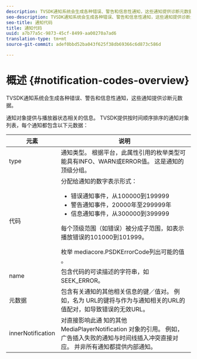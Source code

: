 ```yaml
---
description: TVSDK通知系统会生成各种错误、警告和信息性通知，这些通知提供诊断元数据。
seo-description: TVSDK通知系统会生成各种错误、警告和信息性通知，这些通知提供诊断元数据。
seo-title: 通知代码
title: 通知代码
uuid: a7b77a5c-9873-45cf-8499-aa00270a7ad6
translation-type: tm+mt
source-git-commit: adef0bbd52ba043f625f38db69366c6d873c586d

---
```



# 概述 {#notification-codes-overview}

TVSDK通知系统会生成各种错误、警告和信息性通知，这些通知提供诊断元数据。

通知对象提供与播放器状态相关的信息。 TVSDK提供按时间顺序排序的通知对象列表，每个通知都包含以下元数据：

<table frame="all" colsep="1" rowsep="1" id="table_DBA8CACF02DB4AF2B053E560850B49CE"> 
 <thead> 
  <tr rowsep="1"> 
   <th colname="1" class="entry"> 元素 </th> 
   <th colname="2" class="entry"> 说明 </th> 
  </tr> 
 </thead>
 <tbody> 
  <tr rowsep="1"> 
   <td colname="1"> type </td> 
   <td colname="2"> 通知类型。 根据平台，此属性引用的枚举类型可能具有INFO、WARN或ERROR值。 这是通知的顶级分组。 </td> 
  </tr> 
  <tr rowsep="1"> 
   <td colname="1"> 代码 </td> 
   <td colname="2">分配给通知的数字表示形式： 
    <ul id="ul_31AB497C6FFA452496DD09B0D78687B9"> 
     <li id="li_53E75022C50246E0982E315D04EFD8B3">错误通知事件，从100000到199999 </li> 
     <li id="li_11AE91D1325E4F718228E662C9C55F9A">警告通知事件，20000年至299999年 </li> 
     <li id="li_6D3EA03845294DC2BAD1ACF507639E51">信息通知事件，从300000到399999 </li> 
    </ul> <p>每个顶级范围（如错误）被分成子范围，如表示播放错误的101000到101999。 </p>
    <ph>
     枚举 <span class="codeph"> mediacore.PSDKErrorCode列出可能的值</span> 。
    </ph> </td> 
  </tr> 
  <tr rowsep="1"> 
   <td colname="1"> name </td> 
   <td colname="2">包含代码的可读描述的字符串，如 <span class="codeph"> SEEK_ERROR</span>。 </td> 
  </tr> 
  <tr rowsep="1"> 
   <td colname="1"> 元数据 </td> 
   <td colname="2">包含有关通知的其他相关信息的键／值对。 例如，名为 <span class="codeph"></span> URL的键将与作为与通知相关的URL的值配对，如导致错误的无效URL。 </td> 
  </tr> 
  <tr rowsep="0"> 
   <td colname="1"> innerNotification </td> 
   <td colname="2">对直接影响此通 <span class="codeph"> 知的其他MediaPlayerNotification</span> 对象的引用。 例如，广告插入失败的通知与时间线插入冲突直接对应。 并非所有通知都提供内部通知。 </td> 
  </tr> 
 </tbody> 
</table>

